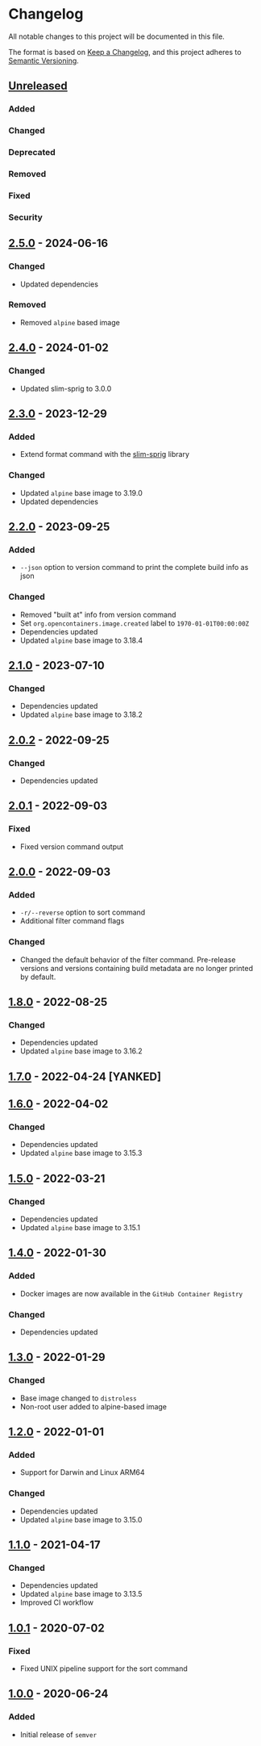 <!-- SPDX-License-Identifier: MIT -->  

# Changelog

All notable changes to this project will be documented in this file.

The format is based on [Keep a Changelog](https://keepachangelog.com/en/1.0.0/), and this project adheres to [Semantic Versioning](https://semver.org/spec/v2.0.0.html).

## [Unreleased]

### Added

### Changed

### Deprecated

### Removed

### Fixed

### Security

## [2.5.0] - 2024-06-16

### Changed

- Updated dependencies

### Removed

- Removed `alpine` based image

## [2.4.0] - 2024-01-02

### Changed

- Updated slim-sprig to 3.0.0

## [2.3.0] - 2023-12-29

### Added

- Extend format command with the [slim-sprig](https://go-task.github.io/slim-sprig/) library

### Changed

- Updated `alpine` base image to 3.19.0
- Updated dependencies

## [2.2.0] - 2023-09-25

### Added

- `--json` option to version command to print the complete build info as json

### Changed

- Removed "built at" info from version command
- Set `org.opencontainers.image.created` label to `1970-01-01T00:00:00Z`
- Dependencies updated
- Updated `alpine` base image to 3.18.4

## [2.1.0] - 2023-07-10

### Changed

- Dependencies updated
- Updated `alpine` base image to 3.18.2

## [2.0.2] - 2022-09-25

### Changed

- Dependencies updated

## [2.0.1] - 2022-09-03

### Fixed

- Fixed version command output

## [2.0.0] - 2022-09-03

### Added

- `-r/--reverse` option to sort command
- Additional filter command flags

### Changed

- Changed the default behavior of the filter command. Pre-release versions and versions containing build metadata are no longer printed by default.

## [1.8.0] - 2022-08-25

### Changed

- Dependencies updated
- Updated `alpine` base image to 3.16.2

## [1.7.0] - 2022-04-24 [YANKED]

## [1.6.0] - 2022-04-02

### Changed

- Dependencies updated
- Updated `alpine` base image to 3.15.3

## [1.5.0] - 2022-03-21

### Changed

- Dependencies updated
- Updated `alpine` base image to 3.15.1

## [1.4.0] - 2022-01-30

### Added

- Docker images are now available in the `GitHub Container Registry`

### Changed

- Dependencies updated

## [1.3.0] - 2022-01-29

### Changed

- Base image changed to `distroless`
- Non-root user added to alpine-based image

## [1.2.0] - 2022-01-01

### Added

- Support for Darwin and Linux ARM64

### Changed

- Dependencies updated
- Updated `alpine` base image to 3.15.0

## [1.1.0] - 2021-04-17

### Changed

- Dependencies updated
- Updated `alpine` base image to 3.13.5
- Improved CI workflow

## [1.0.1] - 2020-07-02

### Fixed

- Fixed UNIX pipeline support for the sort command

## [1.0.0] - 2020-06-24

### Added

- Initial release of `semver`

[Unreleased]: https://github.com/ffurrer2/semver/compare/v2.5.0...HEAD
[2.5.0]: https://github.com/ffurrer2/semver/compare/v2.4.0...v2.5.0
[2.4.0]: https://github.com/ffurrer2/semver/compare/v2.3.0...v2.4.0
[2.3.0]: https://github.com/ffurrer2/semver/compare/v2.2.0...v2.3.0
[2.2.0]: https://github.com/ffurrer2/semver/compare/v2.1.2...v2.2.0
[2.1.0]: https://github.com/ffurrer2/semver/compare/v2.0.2...v2.1.0
[2.0.2]: https://github.com/ffurrer2/semver/compare/v2.0.1...v2.0.2
[2.0.1]: https://github.com/ffurrer2/semver/compare/v2.0.0...v2.0.1
[2.0.0]: https://github.com/ffurrer2/semver/compare/v1.8.0...v2.0.0
[1.8.0]: https://github.com/ffurrer2/semver/compare/v1.7.0...v1.8.0
[1.7.0]: https://github.com/ffurrer2/semver/compare/v1.6.0...v1.7.0
[1.6.0]: https://github.com/ffurrer2/semver/compare/v1.5.0...v1.6.0
[1.5.0]: https://github.com/ffurrer2/semver/compare/v1.4.0...v1.5.0
[1.4.0]: https://github.com/ffurrer2/semver/compare/v1.3.0...v1.4.0
[1.3.0]: https://github.com/ffurrer2/semver/compare/v1.2.0...v1.3.0
[1.2.0]: https://github.com/ffurrer2/semver/compare/v1.1.0...v1.2.0
[1.1.0]: https://github.com/ffurrer2/semver/compare/v1.0.1...v1.1.0
[1.0.1]: https://github.com/ffurrer2/semver/compare/v1.0.0...v1.0.1
[1.0.0]: https://github.com/ffurrer2/semver/compare/c171518f...v1.0.0
